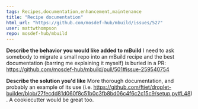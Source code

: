 ```yaml
---
tags: Recipes,documentation,enhancement,maintenance
title: "Recipe documentation"
html_url: "https://github.com/mosdef-hub/mbuild/issues/527"
user: mattwthompson
repo: mosdef-hub/mbuild
---
```


**Describe the behavior you would like added to mBuild**
I need to ask somebody to migrate a small repo into an mBuild recipe and the best documentation (barring me explaining it myself) is buried in a PR: https://github.com/mosdef-hub/mbuild/pull/501#issue-259540754

**Describe the solution you'd like**
More thorough documentation, and probably an example of its use (i.e. https://github.com/ftiet/droplet-builder/blob/27fecdd81d060f8c51b0c3fb8bd06c4f6c2c15c9/setup.py#L48). A cookiecutter would be great too.